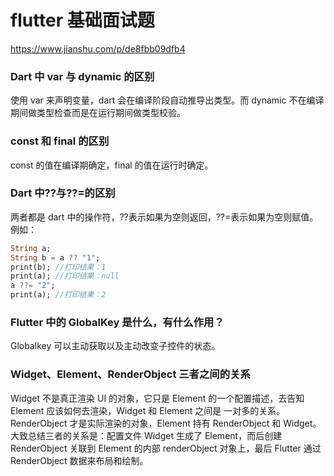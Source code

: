 # flutter 基础面试题

https://www.jianshu.com/p/de8fbb09dfb4

### Dart 中 var 与 dynamic 的区别

使用 var 来声明变量，dart 会在编译阶段自动推导出类型。而 dynamic 不在编译期间做类型检查而是在运行期间做类型校验。

### const 和 final 的区别

const 的值在编译期确定，final 的值在运⾏时确定。

### Dart 中??与??=的区别

两者都是 dart 中的操作符，??表示如果为空则返回，??=表示如果为空则赋值。例如：

```dart
String a;
String b = a ?? "1";
print(b); //打印结果：1
print(a); //打印结果：null
a ??= "2";
print(a); //打印结果：2
```

### Flutter 中的 GlobalKey 是什么，有什么作用？

Globalkey 可以主动获取以及主动改变子控件的状态。

### Widget、Element、RenderObject 三者之间的关系

Widget 不是真正渲染 UI 的对象，它只是 Element 的一个配置描述，去告知 Element 应该如何去渲染，Widget 和 Element 之间是 ⼀对多的关系。
RenderObject 才是实际渲染的对象，Element 持有 RenderObject 和 Widget。
⼤致总结三者的关系是：配置⽂件 Widget ⽣成了 Element，⽽后创建 RenderObject 关联到 Element 的内部 renderObject 对象上，最后 Flutter 通过 RenderObject 数据来布局和绘制。
